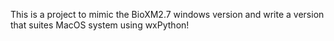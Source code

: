 This is a project to mimic the BioXM2.7 windows version and write a version that suites MacOS system using wxPython! 
